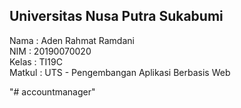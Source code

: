 <h2>Universitas Nusa Putra Sukabumi</h2>

Nama    : Aden Rahmat Ramdani<br>
NIM     : 20190070020 <br>
Kelas   : TI19C<br>
Matkul  : UTS - Pengembangan Aplikasi Berbasis Web

"# accountmanager" 
